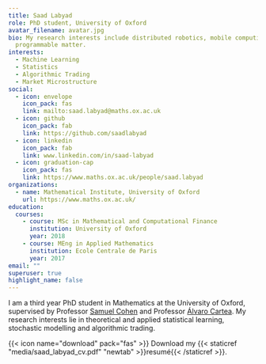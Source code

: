 ```yaml
---
title: Saad Labyad
role: PhD student, University of Oxford
avatar_filename: avatar.jpg
bio: My research interests include distributed robotics, mobile computing and
  programmable matter.
interests:
  - Machine Learning
  - Statistics
  - Algorithmic Trading
  - Market Microstructure
social:
  - icon: envelope
    icon_pack: fas
    link: mailto:saad.labyad@maths.ox.ac.uk
  - icon: github
    icon_pack: fab
    link: https://github.com/saadlabyad
  - icon: linkedin
    icon_pack: fab
    link: www.linkedin.com/in/saad-labyad
  - icon: graduation-cap
    icon_pack: fas
    link: https://www.maths.ox.ac.uk/people/saad.labyad
organizations:
  - name: Mathematical Institute, University of Oxford
    url: https://www.maths.ox.ac.uk/
education:
  courses:
    - course: MSc in Mathematical and Computational Finance
      institution: University of Oxford
      year: 2018
    - course: MEng in Applied Mathematics
      institution: Ecole Centrale de Paris
      year: 2017
email: ""
superuser: true
highlight_name: false
---
```

I am a third year PhD student in Mathematics at the University of Oxford, supervised by Professor [Samuel Cohen](http://people.maths.ox.ac.uk/cohens/) and Professor [Álvaro Cartea](https://sites.google.com/site/alvarocartea/home). My research interests lie in theoretical and applied statistical learning, stochastic modelling and algorithmic trading.

{{< icon name="download" pack="fas" >}} Download my {{< staticref "media/saad_labyad_cv.pdf" "newtab" >}}resumé{{< /staticref >}}.